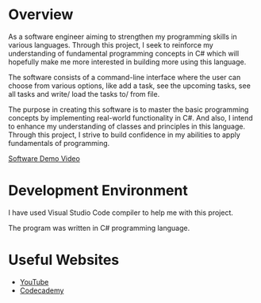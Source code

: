 # Overview

As a software engineer aiming to strengthen my programming skills in various languages. Through this project, I seek to reinforce my understanding of fundamental programming concepts in C# which will hopefully make me more interested in building more using this language.

The software consists of a command-line interface where the user can choose from various options, like add a task, see the upcoming tasks, see all tasks and write/ load the tasks to/ from file. 

The purpose in creating this software is to master the basic programming concepts by implementing real-world functionality in C#. And also, I intend to enhance my understanding of classes and principles in this language. Through this project, I strive to build confidence in my abilities to apply fundamentals of programming.

[Software Demo Video](https://app.vidcast.io/share/7c2e63c7-0b98-47c1-a692-340d6562ebb3)

# Development Environment

I have used Visual Studio Code compiler to help me with this project.

The program was written in C# programming language.

# Useful Websites

* [YouTube](https://www.youtube.com/watch?v=GhQdlIFylQ8)
* [Codecademy](https://www.codecademy.com/learn/learn-c-sharp)